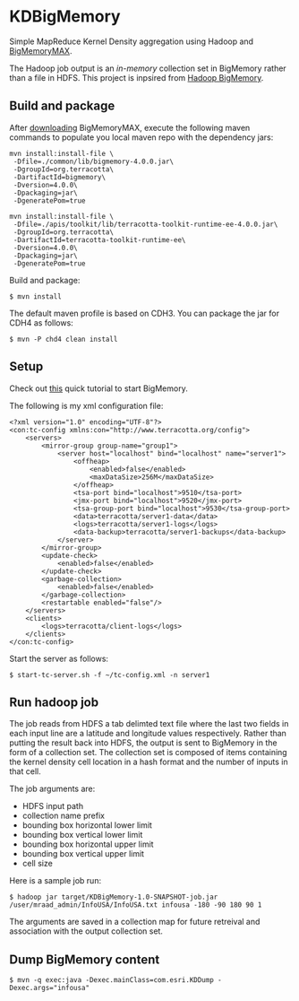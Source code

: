 KDBigMemory
===========

Simple MapReduce Kernel Density aggregation using Hadoop and [BigMemoryMAX](http://terracotta.org/products/bigmemory).

The Hadoop job output is an _in-memory_ collection set in BigMemory rather than a file in HDFS.
This project is inpsired from [Hadoop BigMemory](http://blog.terracotta.org/2013/04/02/hadoop-bigmemory-run-elephant-run/).

## Build and package

After [downloading](http://terracotta.org/downloads) BigMemoryMAX, execute the following maven commands to populate you local maven repo with the dependency jars:

    mvn install:install-file \
     -Dfile=./common/lib/bigmemory-4.0.0.jar\
     -DgroupId=org.terracotta\
     -DartifactId=bigmemory\
     -Dversion=4.0.0\
     -Dpackaging=jar\
     -DgeneratePom=true

    mvn install:install-file \
     -Dfile=./apis/toolkit/lib/terracotta-toolkit-runtime-ee-4.0.0.jar\
     -DgroupId=org.terracotta\
     -DartifactId=terracotta-toolkit-runtime-ee\
     -Dversion=4.0.0\
     -Dpackaging=jar\
     -DgeneratePom=true

Build and package:

    $ mvn install

The default maven profile is based on CDH3. You can package the jar for CDH4 as follows:

    $ mvn -P chd4 clean install

## Setup

Check out [this](http://terracotta.org/documentation/4.0/bigmemorymax/get-started/quick-start) quick tutorial to start BigMemory.

The following is my xml configuration file:

    <?xml version="1.0" encoding="UTF-8"?>
    <con:tc-config xmlns:con="http://www.terracotta.org/config">
        <servers>
            <mirror-group group-name="group1">
                <server host="localhost" bind="localhost" name="server1">
                    <offheap>
                        <enabled>false</enabled>
                        <maxDataSize>256M</maxDataSize>
                    </offheap>
                    <tsa-port bind="localhost">9510</tsa-port>
                    <jmx-port bind="localhost">9520</jmx-port>
                    <tsa-group-port bind="localhost">9530</tsa-group-port>
                    <data>terracotta/server1-data</data>
                    <logs>terracotta/server1-logs</logs>
                    <data-backup>terracotta/server1-backups</data-backup>
                </server>
            </mirror-group>
            <update-check>
                <enabled>false</enabled>
            </update-check>
            <garbage-collection>
                <enabled>false</enabled>
            </garbage-collection>
            <restartable enabled="false"/>
        </servers>
        <clients>
            <logs>terracotta/client-logs</logs>
        </clients>
    </con:tc-config>

Start the server as follows:

    $ start-tc-server.sh -f ~/tc-config.xml -n server1

## Run hadoop job

The job reads from HDFS a tab delimted text file where the last two fields in each input line are a latitude and longitude values respectively.
Rather than putting the result back into HDFS, the output is sent to BigMemory in the form of a collection set.
The collection set is composed of items containing the kernel density cell location in a hash format and the number of inputs in that cell.

The job arguments are:

- HDFS input path
- collection name prefix
- bounding box horizontal lower limit
- bounding box vertical lower limit
- bounding box horizontal upper limit
- bounding box vertical upper limit
- cell size

Here is a sample job run:

    $ hadoop jar target/KDBigMemory-1.0-SNAPSHOT-job.jar /user/mraad_admin/InfoUSA/InfoUSA.txt infousa -180 -90 180 90 1

The arguments are saved in a collection map for future retreival and association with the output collection set.

## Dump BigMemory content

    $ mvn -q exec:java -Dexec.mainClass=com.esri.KDDump -Dexec.args="infousa"
